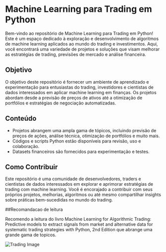 # Machine Learning para Trading em Python

Bem-vindo ao repositório de Machine Learning para Trading em Python! Este é um espaço dedicado à exploração e desenvolvimento de algoritmos de machine learning aplicados ao mundo do trading e investimentos. Aqui, você encontrará uma variedade de projetos e soluções que visam melhorar as estratégias de trading, previsões de mercado e análise financeira.

## Objetivo

O objetivo deste repositório é fornecer um ambiente de aprendizado e experimentação para entusiastas do trading, investidores e cientistas de dados interessados em aplicar machine learning em finanças. Os projetos abordam desde a previsão de preços de ativos até a otimização de portfólios e estratégias de negociação automatizadas.

## Conteúdo

- Projetos abrangem uma ampla gama de tópicos, incluindo previsão de preços de ações, análise técnica, otimização de portfólios e muito mais.
- Códigos e scripts Python estão disponíveis para revisão, uso e colaboração.
- Datasets financeiros são fornecidos para experimentação e testes.

## Como Contribuir

Este repositório é uma comunidade de desenvolvedores, traders e cientistas de dados interessados em explorar e aprimorar estratégias de trading com machine learning. Você é encorajado a contribuir com seus próprios projetos, melhorias, algoritmos ou até mesmo compartilhar insights sobre práticas bem-sucedidas no mundo do trading.

##Recomandacao de leitura

Recomendo a leitura do livro Machine Learning for Algorithmic Trading: Predictive models to extract signals from market and alternative data for systematic trading strategies with Python, 2nd Edition que abrange uma grande gama de topicos.

![Trading Image](https://m.media-amazon.com/images/I/71ycxzrff0L._SY466_.jpg)






